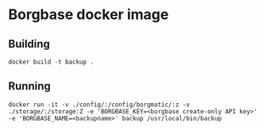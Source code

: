 # Borgbase docker image

## Building
```shell
docker build -t backup .
```

## Running
```shell
docker run -it -v ./config/:/config/borgmatic/:z -v ./storage/:/storage:Z -e 'BORGBASE_KEY=<borgbase create-only API key>' -e 'BORGBASE_NAME=<backupname>' backup /usr/local/bin/backup
```
